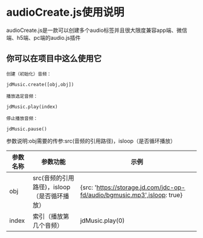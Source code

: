 # audioCreate.js使用说明

  audioCreate.js是一款可以创建多个audio标签并且很大限度兼容app端、微信端、h5端、pc端的audio.js插件
  
## 你可以在项目中这么使用它

    创建（初始化）音频：
  
    jdMusic.create([obj,obj])
    
    播放选定音频：
    
    jdMusic.play(index)
    
    停止播放音频：
    
    jdMusic.pause()
  
  参数说明:obj需要的传参:src(音频的引用路径)，isloop（是否循环播放）
  
  | 参数名称  | 参数功能  | 示例
  |  ----------  | -------|----
  | obj       | src(音频的引用路径)，isloop（是否循环播放）| {src: 'https://storage.jd.com/jdc-op-fd/audio/bgmusic.mp3',isloop: true}
  | index     | 索引（播放第几个音频） | jdMusic.play(0)

 
